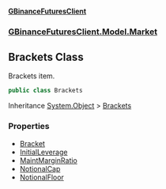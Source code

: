 #### [GBinanceFuturesClient](./index.md 'index')
### [GBinanceFuturesClient.Model.Market](./GBinanceFuturesClient-Model-Market.md 'GBinanceFuturesClient.Model.Market')
## Brackets Class
Brackets item.  
```csharp
public class Brackets
```
Inheritance [System.Object](https://docs.microsoft.com/en-us/dotnet/api/System.Object 'System.Object') &gt; [Brackets](./GBinanceFuturesClient-Model-Market-Brackets.md 'GBinanceFuturesClient.Model.Market.Brackets')  
### Properties
- [Bracket](./GBinanceFuturesClient-Model-Market-Brackets-Bracket.md 'GBinanceFuturesClient.Model.Market.Brackets.Bracket')
- [InitialLeverage](./GBinanceFuturesClient-Model-Market-Brackets-InitialLeverage.md 'GBinanceFuturesClient.Model.Market.Brackets.InitialLeverage')
- [MaintMarginRatio](./GBinanceFuturesClient-Model-Market-Brackets-MaintMarginRatio.md 'GBinanceFuturesClient.Model.Market.Brackets.MaintMarginRatio')
- [NotionalCap](./GBinanceFuturesClient-Model-Market-Brackets-NotionalCap.md 'GBinanceFuturesClient.Model.Market.Brackets.NotionalCap')
- [NotionalFloor](./GBinanceFuturesClient-Model-Market-Brackets-NotionalFloor.md 'GBinanceFuturesClient.Model.Market.Brackets.NotionalFloor')
